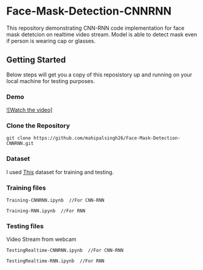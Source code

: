 # Face-Mask-Detection-CNNRNN
This repository demonstrating CNN-RNN code implementation for face mask detetcion on realtime video stream. Model is able to detect mask even if person is wearing cap or glasses.

## Getting Started
Below steps will get you a copy of this reposistory up and running on your local machine for testing purposes.

### Demo
[![Watch the video]](https://user-images.githubusercontent.com/50626299/142753642-53a04ec8-d226-49fb-9e4c-b93325e69e60.mp4)


### Clone the Repository
```
git clone https://github.com/mahipalsingh26/Face-Mask-Detection-CNNRNN.git
```

### Dataset
I used [This](https://www.kaggle.com/aneerbanchakraborty/face-mask-detection-data) dataset for training and testing.

### Training files
```
Training-CNNRNN.ipynb  //For CNN-RNN

Training-RNN.ipynb  //For RNN
```

### Testing files
Video Stream from webcam
```
TestingRealtime-CNNRNN.ipynb  //For CNN-RNN

TestingRealtime-RNN.ipynb  //For RNN
```



